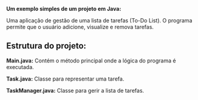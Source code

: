 **Um exemplo simples de um projeto em Java:** 

Uma aplicação de gestão de uma lista de tarefas (To-Do List). O programa permite que o usuário adicione, visualize e remova tarefas.

## Estrutura do projeto: ##

**Main.java:** Contém o método principal onde a lógica do programa é executada.

**Task.java:** Classe para representar uma tarefa.

**TaskManager.java:** Classe para gerir a lista de tarefas.
